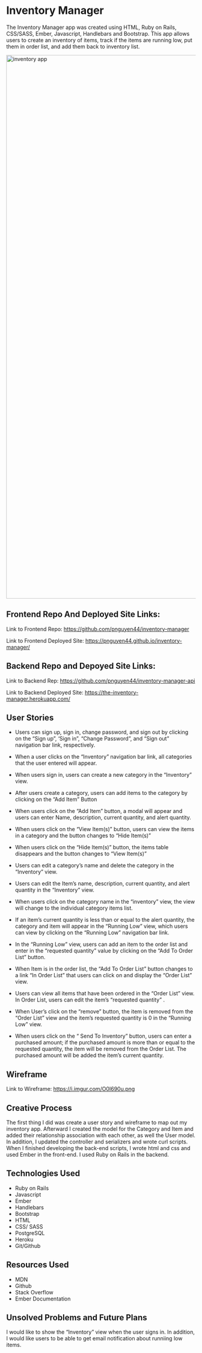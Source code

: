 # Inventory Manager
The Inventory Manager app was created using HTML, Ruby on Rails, CSS/SASS, Ember, Javascript, Handlebars and Bootstrap. This app allows users to create an inventory of items, track if the items are running low, put them in order list, and add them back to inventory list.

<img width="1440" alt="inventory app" src="https://user-images.githubusercontent.com/26861466/32486500-cfa47522-c374-11e7-8e72-6e8efff3f658.png">

## Frontend Repo And Deployed Site Links:
Link to Frontend Repo: https://github.com/pnguyen44/inventory-manager

Link to Frontend Deployed Site: https://pnguyen44.github.io/inventory-manager/

## Backend Repo and Depoyed Site Links:
Link to Backend Rep: https://github.com/pnguyen44/inventory-manager-api

Link to Backend Deployed Site: https://the-inventory-manager.herokuapp.com/



## User Stories
- Users can sign up, sign in, change password, and sign out by clicking on the “Sign up”, ‘Sign in”, “Change Password”, and “Sign out” navigation bar link, respectively.

- When a user clicks on the “Inventory” navigation bar link, all categories that the user entered will appear.

- When users sign in, users can create a new category in the “Inventory” view.

- After users create a category, users can add items to the category by clicking on the “Add Item” Button

- When users click on the “Add Item” button, a modal will appear and users can enter Name, description, current quantity, and alert quantity.

- When users click on the “View Item(s)” button, users can view the items in a category and the button changes to “Hide Item(s)”

- When users click on the “Hide Item(s)” button, the items table disappears and the button changes to “View Item(s)”

- Users can edit a category’s name and delete the category in the “Inventory” view.

- Users can edit the Item’s name, description, current quantity, and alert quantity in the “Inventory” view.

- When users click on the category name in the “inventory” view, the view  will change to the individual category items list.

- If an item’s current quantity is less than or equal to the alert quantity, the category and item will appear in the “Running Low” view, which users can view by clicking on the “Running Low” navigation bar link.

- In the “Running Low” view, users can add an item to the order list and enter in the “requested quantity”  value  by clicking on the “Add To Order List” button.

- When Item is in the order list, the “Add To Order List” button changes to a link “In Order List” that users can click on and display the “Order List” view.

- Users can view all items that have been ordered in the “Order List” view.
In Order List, users can edit the item’s “requested quantity”  .

- When User’s click on the “remove” button, the item is removed from the “Order List” view and the item’s requested quantity is 0 in the “Running Low” view.

- When users click on the “ Send To Inventory” button, users can enter a purchased amount; if the purchased amount is more than or equal to the requested quantity, the item will be removed from the Order List. The purchased amount will be added the item’s current quantity.

## Wireframe
Link to Wireframe: https://i.imgur.com/O0I690u.png

## Creative Process
The first thing I did was create a user story and wireframe to map out my inventory  app. Afterward I created the model for the Category and Item and added their relationship association with each other, as well the User model. In addition, I updated the controller and serializers and wrote curl scripts. When I finished developing the back-end scripts, I wrote html and css and used Ember in the front-end. I used Ruby on Rails in the backend.

## Technologies Used
- Ruby on Rails
- Javascript
- Ember
- Handlebars
- Bootstrap
- HTML
- CSS/ SASS
- PostgreSQL
- Heroku
- Git/Github

## Resources Used
- MDN
- Github
- Stack Overflow
- Ember Documentation

## Unsolved Problems and Future Plans
I would like to show the “Inventory” view when the user signs in. In addition, I would like users to be able to get email notification about runniing low items.
